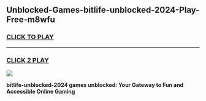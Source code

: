 
## Unblocked-Games-bitlife-unblocked-2024-Play-Free-m8wfu
<h3>
<a href="https://premium76.site?title=bitlife-unblocked-2024&ref=21A">CLICK TO PLAY</a></h3>
<hr>

<h3>
<a href="https://premium76.site?title=bitlife-unblocked-2024&ref=21A">CLICK 2 PLAY</a>
  
</h3>

<a href="https://premium76.site?title=bitlife-unblocked-2024&ref=21A"><img src="https://clearcache.store/games.png"></a>


**bitlife-unblocked-2024 games unblocked: Your Gateway to Fun and Accessible Online Gaming**

